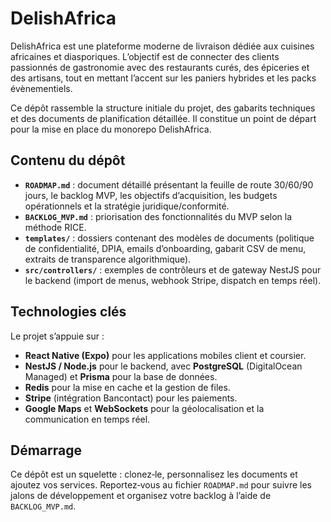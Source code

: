 # DelishAfrica

DelishAfrica est une plateforme moderne de livraison dédiée aux cuisines africaines et diasporiques. L’objectif est de connecter des clients passionnés de gastronomie avec des restaurants curés, des épiceries et des artisans, tout en mettant l’accent sur les paniers hybrides et les packs évènementiels.

Ce dépôt rassemble la structure initiale du projet, des gabarits techniques et des documents de planification détaillée. Il constitue un point de départ pour la mise en place du monorepo DelishAfrica.

## Contenu du dépôt

* **`ROADMAP.md`** : document détaillé présentant la feuille de route 30/60/90 jours, le backlog MVP, les objectifs d’acquisition, les budgets opérationnels et la stratégie juridique/conformité.
* **`BACKLOG_MVP.md`** : priorisation des fonctionnalités du MVP selon la méthode RICE.
* **`templates/`** : dossiers contenant des modèles de documents (politique de confidentialité, DPIA, emails d’onboarding, gabarit CSV de menu, extraits de transparence algorithmique).
* **`src/controllers/`** : exemples de contrôleurs et de gateway NestJS pour le backend (import de menus, webhook Stripe, dispatch en temps réel).

## Technologies clés

Le projet s’appuie sur :

* **React Native (Expo)** pour les applications mobiles client et coursier.
* **NestJS / Node.js** pour le backend, avec **PostgreSQL** (DigitalOcean Managed) et **Prisma** pour la base de données.
* **Redis** pour la mise en cache et la gestion de files.
* **Stripe** (intégration Bancontact) pour les paiements.
* **Google Maps** et **WebSockets** pour la géolocalisation et la communication en temps réel.

## Démarrage

Ce dépôt est un squelette : clonez‑le, personnalisez les documents et ajoutez vos services. Reportez‑vous au fichier `ROADMAP.md` pour suivre les jalons de développement et organisez votre backlog à l’aide de `BACKLOG_MVP.md`.
